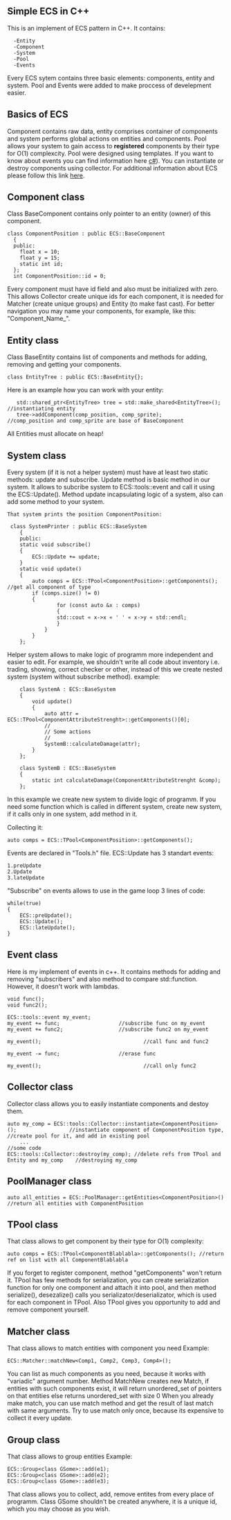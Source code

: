 ##  Simple ECS in C++
  This is an implement of ECS pattern in C++. It contains:
  
      -Entity
      -Component
      -System
      -Pool
      -Events

  Every ECS sytem contains three basic elements: components, entity and system.
  Pool and Events were added to make proccess of develepment easier.
	
##  Basics of ECS
 Component contains raw data, entity comprises container of components and system performs global actions on entities and components. 
	Pool allows your system to gain access to **registered** components by their type for O(1) complexcity. Pool were designed using templates. 
	If you want to know about events you can find information here [c#](https://msdn.microsoft.com/en-us/library/awbftdfh.aspx)). 
	You can instantiate or destroy components using collector.
	For additional information about ECS please follow this link [here](https://en.wikipedia.org/wiki/Entity–component–system).
	
##  Component class
Class BaseComponent contains only pointer to an entity (owner) of this component.

    class ComponentPosition : public ECS::BaseComponent
	  {
	  public:
		float x = 10;
		float y = 15;
		static int id;
	  };
	  int ComponentPosition::id = 0;

 Every component must have id field and also must be initialized with zero. This allows Collector create unique ids for each component, it is needed for Matcher (create unique groups) and Entity (to make fast cast).
 For better navigation you may name your components, for example, like this: "Component_Name_".

##  Entity class
Class BaseEntity contains list of components and methods for adding, removing and getting your components.
    
    class EntityTree : public ECS::BaseEntity{};
    
  Here is an example how you can work with your entity:
	
       std::shared_ptr<EntityTree> tree = std::make_shared<EntityTree>();	//instantiating entity
       tree->addComponent(comp_position, comp_sprite);										//comp_position and comp_sprite are base of BaseComponent
       
All Entities must allocate on heap!

##  System class
  Every system (if it is not a helper system) must have at least two static methods: update and subscribe.
  Update method is basic method in our system. It allows to subcribe system to ECS::tools::event and call it using the  ECS::Update(). Method update incapsulating logic of a system, also can add some method to your system.
	
	That system prints the position ComponentPosition:
	
   	 class SystemPrinter : public ECS::BaseSystem
		{	
		public:
		static void subscribe()
		{
			ECS::Update += update;
		}
		static void update()
		{
			auto comps = ECS::TPool<ComponentPosition>::getComponents(); //get all component of type
			if (comps.size() != 0)
			{
					for (const auto &x : comps)
					{
					std::cout « x->x « ' ' « x->y « std::endl;
					}
				}
			}
		};
        
Helper system allows to make logic of programm more independent and easier to edit. For example, we shouldn't write all code about inventory i.e. trading, showing, correct checker or other, instead of this we create nested system (system without subscribe method).
example:

		class SystemA : ECS::BaseSystem
		{
			void update()
			{
				auto attr = ECS::TPool<ComponentAttributeStrenght>::getComponents()[0];
				//
		 		// Some actions
		 		//
				SystemB::calculateDamage(attr); 
			}
		};

		class SystemB : ECS::BaseSystem
		{
			static int calculateDamage(ComponentAttributeStrenght &comp);
		};
    

In this example we create new system to divide logic of programm. If you need some function which is called in different system, create new system, if it calls only in one system, add method in it.


Collecting it:
  
  	auto comps = ECS::TPool<ComponentPosition>::getComponents();
  
Events are declared in "Tools.h" file. ECS::Update has 3 standart events:

    1.preUpdate
    2.Update
    3.lateUpdate
  
"Subscribe" on events allows to use in the game loop 3 lines of code:
    
    while(true)
    {
        ECS::preUpdate();
        ECS::Update();
        ECS::lateUpdate();
    }
    
##  Event class
Here is my implement of events in c++. It contains methods for adding and removing "subscribers" and also method to compare std::function. However, it doesn't work with lambdas.
  
    void func();
    void func2();
  
    ECS::tools::event my_event;
    my_event += func; 					//subscribe func on my_event
    my_event += func2; 					//subscribe func2 on my_event
    
    my_event(); 								//call func and func2
    
    my_event -= func; 					//erase func
    
    my_event(); 								//call only func2

##  Collector class
Collector class allows you to easily instantiate components and destoy them.

    auto my_comp = ECS::tools::Collector::instantiate<ComponentPosition>(); 				//instantiate component of ComponentPosition type, 		 																																									//create pool for it, and add in existing pool
		...																																							//some code
    ECS::tools::Collector::destroy(my_comp); //delete refs from TPool and Entity and my_comp	//destroying my_comp

##  PoolManager class

	auto all_entities = ECS::PoolManager::getEntities<ComponentPosition>() //return all entities with ComponentPosition

##  TPool class
That class allows to get component by their type for O(1) complexity:
  
    auto comps = ECS::TPool<ComponentBlablabla>::getComponents(); //return ref on list with all ComponentBlablabla
  
If you forget to register component, method "getComponents" won't return it.
TPool has few methods for serialization, you can create serialization function for only one component and attach it into pool, and then method serialize(), desezalize() calls you serializator/deserializator, which is used for each component in TPool.
Also TPool gives you opportunity to add and remove component yourself.

##  Matcher class
That class allows to match entities with component you need
Example:
	
	ECS::Matcher::matchNew<Comp1, Comp2, Comp3, Comp4>();
	
You can list as much components as you need, because it works with "variadic" argument number.
Method MatchNew creates new Match, if entities with such components exist, it will return unordered_set 
of pointers on that entities else returns unordered_set with size 0
When you already make match, you can use match method and get the result of last match with same arguments.
Try to use match only once, because its expensive to collect it every update.

##  Group class
That class allows to group entities
Example: 

	ECS::Group<class GSome>::add(e1);
	ECS::Group<class GSome>::add(e2);
	ECS::Group<class GSome>::add(e3);
	
That class allows you to collect, add, remove entites from every place of programm. Class GSome shouldn't be created anywhere, it is a unique id, which you may choose as you wish.

